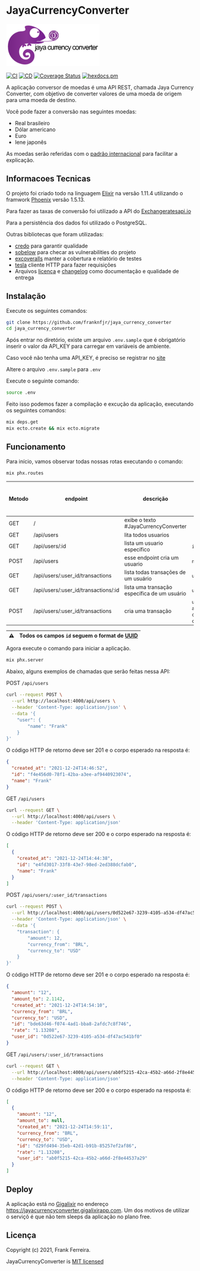 # JayaCurrencyConverter

<img src="https://github.com/franknfjr/jaya_currency_converter/blob/development/assets/jaya_currency_converter.png" width="250" alt="JayaCurrencyConverter">

[![CI](https://github.com/franknfjr/jaya_currency_converter/actions/workflows/ci.yml/badge.svg)](https://github.com/franknfjr/jaya_currency_converter/actions?query=workflow%3ACI)
[![CD](https://github.com/franknfjr/jaya_currency_converter/actions/workflows/cd.yml/badge.svg)](https://github.com/franknfjr/jaya_currency_converter/actions?query=workflow%3ACD)
[![Coverage Status](https://coveralls.io/repos/github/franknfjr/jaya_currency_converter/badge.svg)](https://coveralls.io/github/franknfjr/jaya_currency_converter)
[![hexdocs.pm](https://img.shields.io/badge/docs-latest-green.svg?style=rounded)](https://hexdocs.pm/jaya_currency_converter/0.1.0/readme.html)

A aplicação conversor de moedas é uma API REST, chamada Jaya Currency Converter, com objetivo de converter valores de uma moeda de origem para uma moeda de destino.

Você pode fazer a conversão nas seguintes moedas:

* Real brasileiro
* Dólar americano
* Euro
* Iene japonês

As moedas serão referidas com o [padrão internacional](https://pt.wikipedia.org/wiki/ISO_4217) para facilitar a explicação.

## Informacoes Tecnicas

O projeto foi criado todo na linguagem [Elixir](https://elixir-lang.org/) na versão 1.11.4 utilizando o framwork [Phoenix](https://www.phoenixframework.org/) versão 1.5.13.

Para fazer as taxas de conversão foi utilizado a API do  [Exchangeratesapi.io](https://exchangeratesapi.io/documentation/)

Para a persistência dos dados foi utilizado o PostgreSQL.

Outras bibliotecas que foram utilizadas:

* [credo](https://github.com/rrrene/credo) para garantir qualidade
* [sobelow](https://github.com/nccgroup/sobelow) para checar as vulnerabilities do projeto
* [excoveralls](https://github.com/parroty/excoveralls) manter a cobertura e relatório de testes
* [tesla](https://github.com/teamon/tesla) cliente HTTP para fazer requisições
* Arquivos [licença](/LICENSE.md) e [changelog](/CHANGELOG.md) como documentação e qualidade de entrega

## Instalação

Execute os seguintes comandos:

```sh
git clone https://github.com/franknfjr/jaya_currency_converter
cd jaya_currency_converter
```

Após entrar no diretório, existe um arquivo `.env.sample` que é obrigatório inserir o valor da API_KEY para carregar em variáveis de ambiente.

Caso você não tenha uma API_KEY, é preciso se registrar no [site](https://manage.exchangeratesapi.io/signup/free)

Altere o arquivo `.env.sample` para `.env`

Execute o seguinte comando:

```sh
source .env
```

Feito isso podemos fazer a compilação e excução da aplicação, executando os seguintes comandos:

```sh
mix deps.get
mix ecto.create && mix ecto.migrate
```

## Funcionamento

Para início, vamos observar todas nossas rotas executando o comando:

```sh
mix phx.routes
```

Metodo | endpoint   | descrição | valores que podem ser passados para os parametros
-------|--------- | ----------------------- | --------------
GET | / | exibe o texto #JayaCurrencyConverter | 
GET | /api/users | lita todos usuarios | 
GET | /api/users/:id | lista um usuario específico | `id`
POST | /api/users | esse endpoint cria um usuario | `name`
GET | /api/users/:user_id/transactions | lista todas transações de um usuário | `user_id`
GET | /api/users/:user_id/transactions/:id | lista uma transação específica de um usuário | `user_id`, `id`
POST | /api/users/:user_id/transactions | cria uma transação | `user_id`, `amount`, `currency_from`, `currency_to`

| ⚠️ | Todos os campos `id` seguem o format de [UUID](https://pt.wikipedia.org/wiki/Identificador_%C3%BAnico_universal) |
| - | - |

Agora execute o comando para iniciar a aplicação.
```bash
mix phx.server
```

Abaixo, alguns exemplos de chamadas que serão feitas nessa API:

POST `/api/users`

```sh
curl --request POST \
  --url http://localhost:4000/api/users \
  --header 'Content-Type: application/json' \
  --data '{
	"user": {
		"name": "Frank"
	}
}'
```

O código HTTP de retorno deve ser 201 e o corpo esperado na resposta é:

```json
{
  "created_at": "2021-12-24T14:46:52",
  "id": "f4e456d0-78f1-42ba-a3ee-af9440923074",
  "name": "Frank"
}
```

GET `/api/users`

```sh
curl --request GET \
  --url http://localhost:4000/api/users \
  --header 'Content-Type: application/json'
```

O código HTTP de retorno deve ser 200 e o corpo esperado na resposta é:

```json
[
  {
    "created_at": "2021-12-24T14:44:38",
    "id": "e4fd3017-33f8-43e7-98ed-2ed388dcfab0",
    "name": "Frank"
  }
]
```

POST `/api/users/:user_id/transactions`

```sh
curl --request POST \
  --url http://localhost:4000/api/users/0d522e67-3239-4105-a534-df47ac541bf0/transactions \
  --header 'Content-Type: application/json' \
  --data '{
	"transaction": {
		"amount": 12,
		"currency_from": "BRL",
		"currency_to": "USD"
	}
}'
```

O código HTTP de retorno deve ser 201 e o corpo esperado na resposta é:

```json
{
  "amount": "12",
  "amount_to": 2.1142,
  "created_at": "2021-12-24T14:54:10",
  "currency_from": "BRL",
  "currency_to": "USD",
  "id": "bde63d46-f074-4ad1-bba8-2afdc7c8f746",
  "rate": "1.13208",
  "user_id": "0d522e67-3239-4105-a534-df47ac541bf0"
}
```

GET `/api/users/:user_id/transactions`

```sh
curl --request GET \
  --url http://localhost:4000/api/users/ab0f5215-42ca-45b2-a66d-2f8e44537a29/transactions \
  --header 'Content-Type: application/json'
```

O código HTTP de retorno deve ser 200 e o corpo esperado na resposta é:

```json
[
  {
    "amount": "12",
    "amount_to": null,
    "created_at": "2021-12-24T14:59:11",
    "currency_from": "BRL",
    "currency_to": "USD",
    "id": "d29fd494-35eb-42d1-b91b-85257ef2af86",
    "rate": "1.13208",
    "user_id": "ab0f5215-42ca-45b2-a66d-2f8e44537a29"
  }
]
```

## Deploy

A aplicação está no [Gigalixir](https://www.gigalixir.com/) no endereço https://jayacurrencyconverter.gigalixirapp.com. Um dos motivos de utilizar o serviçõ é que não tem sleeps da aplicação no plano free.

## Licença

Copyright (c) 2021, Frank Ferreira.

JayaCurrencyConverter is [MIT licensed](./LICENSE.md)
